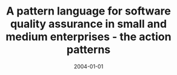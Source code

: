 ---
abstract: ''
authors:
- Wolfgang Zuser
- Thomas Grechenig
- Armin Scherz
- Martin Tomitsch
date: '2004-01-01'
featured: false
links:
- name: Publik
  url: https://publik.tuwien.ac.at/showentry.php?ID=138884&lang=2
publication: 'Vortrag: EuroPLoP, Kloster Irsee; 2004; in: "Proceedings for Europlop",
  (2004)'
publication_types:
- '1'
publishDate: '2004-01-01'
title: A pattern language for software quality assurance in small and medium enterprises
  - the action patterns
url_pdf: ''
---